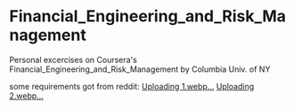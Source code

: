 # Financial_Engineering_and_Risk_Management
Personal excercises on Coursera's Financial_Engineering_and_Risk_Management by Columbia Univ. of NY

some requirements got from reddit:
[Uploading 1.webp…]()
[Uploading 2.webp…]()
